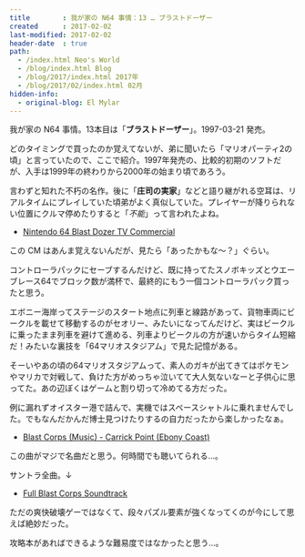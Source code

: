 ```yaml
---
title        : 我が家の N64 事情：13 … ブラストドーザー
created      : 2017-02-02
last-modified: 2017-02-02
header-date  : true
path:
  - /index.html Neo's World
  - /blog/index.html Blog
  - /blog/2017/index.html 2017年
  - /blog/2017/02/index.html 02月
hidden-info:
  - original-blog: El Mylar
---
```


我が家の N64 事情。13本目は「__ブラストドーザー__」。1997-03-21 発売。

どのタイミングで買ったのか覚えてないが、弟に聞いたら「マリオパーティ2の頃」と言っていたので、ここで紹介。1997年発売の、比較的初期のソフトだが、入手は1999年の終わりから2000年の始まり頃であろう。

言わずと知れた不朽の名作。後に「__庄司の実家__」などと語り継がれる空耳は、リアルタイムにプレイしていた頃弟がよく真似していた。プレイヤーが降りられない位置にクルマ停めたりすると「_不能_」って言われたよね。

- [Nintendo 64 Blast Dozer TV Commercial](https://youtube.com/watch?v=HSsqF40bwjs)

この CM はあんま覚えないんだが、見たら「あったかもな～？」ぐらい。

コントローラパックにセーブするんだけど、既に持ってたスノボキッズとウエーブレース64でブロック数が満杯で、最終的にもう一個コントローラパック買ったと思う。

エボニー海岸ってステージのスタート地点に列車と線路があって、貨物車両にビークルを載せて移動するのがセオリー、みたいになってんだけど、実はビークルに乗ったまま列車を避けて進める、列車よりビークルの方が速いからタイム短縮だ！みたいな裏技を「64マリオスタジアム」で見た記憶がある。

そーいやあの頃の64マリオスタジアムって、素人のガキが出てきてはポケモンやマリカで対戦して、負けた方がめっちゃ泣いてて大人気ないなーと子供心に思ってた。あの辺ぼくはゲームと割り切って冷めてる方だった。

例に漏れずオイスター港で詰んで、実機ではスペースシャトルに乗れませんでした。でもなんだかんだ博士見つけたりするの自力だったから楽しかったなぁ。

- [Blast Corps (Music) - Carrick Point (Ebony Coast)](https://youtube.com/watch?v=NimJEbaiGVI)

この曲がマジで名曲だと思う。何時間でも聴いてられる…。

サントラ全曲。↓

- [Full Blast Corps Soundtrack](https://youtube.com/watch?v=Pm7pdLrIkbU)

ただの爽快破壊ゲーではなくて、段々パズル要素が強くなってくのが今にして思えば絶妙だった。

攻略本があればできるような難易度ではなかったと思う…。
